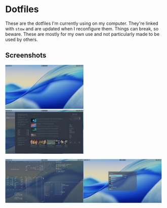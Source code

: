 # Dotfiles

These are the dotfiles I'm currently using on my computer. They're linked with `stow` and are updated when I reconfigure them. Things can break, so beware. These are mostly for my own use and not particularly made to be used by others.

## Screenshots

<img src="./assets/desktop.png" width="49%" alt="An empty desktop with waybar on top"> &nbsp; <img src="./assets/browser.png" width="49%" alt="The zen browser with a glance homepage open">

<img src="./assets/terminals.png" width="49%" alt="A bunch of terminals with different outputs"><img src="./assets/rofi.png" width="49%" alt="The rofi launcher running in drun mode">
